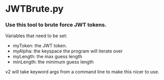 # JWTBrute.py

### Use this tool to brute force JWT tokens.

Variables that need to be set:
- myToken: the JWT token.
- myAlpha: the keyspace the program will iterate over
- myLength: the max guess length
- minLength: the minimum guess length

v2 will take keyword args from a command line to make this nicer to use.
